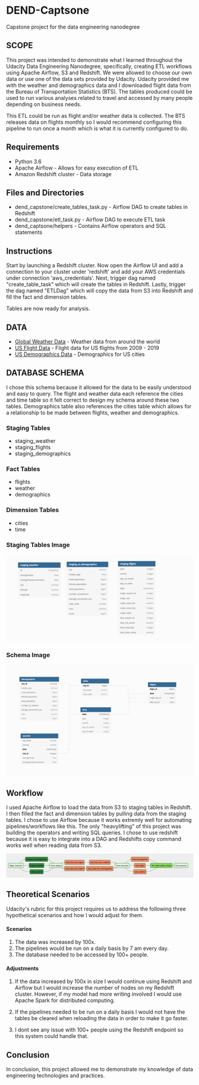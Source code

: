 # DEND-Captsone
Capstone project for the data engineering nanodegree 

## SCOPE

This project was intended to demonstrate what I learned throughout the Udacity Data Engineering Nanodegree, specifically, creating ETL workflows using Apache Airflow, S3 and Redshift. We were allowed to choose our own data or use one of the data sets provided by Udacity. Udacity provided me with the weather and demographics data and I downloaded flight data from the Bureau of Transportation Statistics (BTS). The tables produced could be used to run various analyses related to travel and accessed by many people depending on business needs. 

This ETL could be run as flight and/or weather data is collected. The BTS releases data on flights monthly so I would recommend configuring this pipeline to run once a month which is what it is currently configured to do. 

## Requirements 
* Python 3.6 
* Apache Airflow - Allows for easy execution of ETL
* Amazon Redshift cluster - Data storage

## Files and Directories 
* dend_capstone/create_tables_task.py - Airflow DAG to create tables in Redshift
* dend_capstone/etl_task.py - Airflow DAG to execute ETL task 
* dend_captsone/helpers - Contains Airflow operators and SQL statements 

## Instructions
Start by launching a Redshift cluster. Now open the Airflow UI and add a connection to your cluster under 'redshift' and add your AWS credentials under connection 'aws_credentials'. Next, trigger dag named "create_table_task" which will create the tables in Redshift. Lastly, trigger the dag named "ETLDag" which will copy the data from S3 into Redshift and fill the fact and dimension tables. 

Tables are now ready for analysis.
## DATA  

* [Global Weather Data](https://www.kaggle.com/berkeleyearth/climate-change-earth-surface-temperature-data) - Weather data from around the world 
* [US Flight Data](https://www.transtats.bts.gov/DL_SelectFields.asp?Table_ID=236) - Flight data for US flights from 2009 - 2019
* [US Demographics Data](https://www.kaggle.com/berkeleyearth/climate-change-earth-surface-temperature-data) - Demographics for US cities 
## DATABASE SCHEMA
I chose this schema because it allowed for the data to be easily understood and easy to query. The flight and weather data each reference the cities and time table so it felt correct to design my schema around these two tables. Demographics table also references the cities table which allows for a relationship to be made between flights, weather and demographics. 

### Staging Tables 
* staging_weather
* staging_flights
* staging_demographics 

### Fact Tables 
* flights
* weather 
* demographics 
### Dimension Tables
* cities 
* time 

### Staging Tables Image
![staging_tables](staging_tables.png)
### Schema Image 
![schema](schema.png)


## Workflow

I used Apache Airflow to load the data from S3 to staging tables in Redshift. I then filled the fact and dimension tables by pulling data from the staging tables. I chose to use Airflow because it works extremly well for automating pipelines/workflows like this. The only "heavylifting" of this project was building the operators and writing SQL queries. I chose to use redshift because it is easy to integrate into a DAG and Redshifts copy command works well when reading data from S3. 

![airflow](airflow_workflow.png)

## Theoretical Scenarios 

Udacity's rubric for this project requires us to address the following three hypothetical scenarios and how I would adjust for them. 
#### Scenarios 
1. The data was increased by 100x.
2. The pipelines would be run on a daily basis by 7 am every day.
3. The database needed to be accessed by 100+ people.

#### Adjustments 
1. If the data increased by 100x in size I would continue using Redshift and Airflow but I would increase the number of nodes on my Redshift cluster. However, if my model had more writing involved I would use Apache Spark for distributed computing. 

2. If the pipelines needed to be run on a daily basis I would not have the tables be cleared when reloading the data in order to make it go faster. 

3. I dont see any issue with 100+ people using the Redshift endpoint so this system could handle that. 


## Conclusion 

In conclusion, this project allowed me to demonstrate my knowledge of data engineering technologies and practices. 
